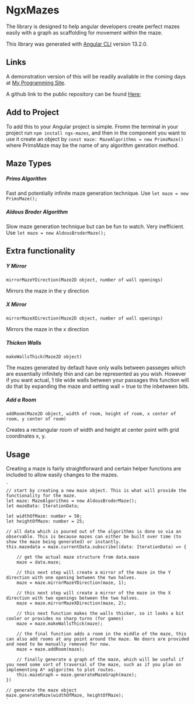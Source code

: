 # NgxMazes

The library is designed to help angular developers create perfect mazes easily with a graph as scaffolding for movement within the maze.

This library was generated with [Angular CLI](https://github.com/angular/angular-cli) version 13.2.0.

## Links

A demonstration version of this will be readily available in the coming days at [My Programming Site](https://physics.sweeto.co.uk/mazes/).

A github link to the public repository can be found [Here](https://github.com/Bogomip/ngx-mazes);

## Add to Project

To add this to your Angular project is simple. Fromn the terminal in your project run `npm install ngx-mazes`, and then in the component you want to use it create an object by `const maze: MazeAlgorithms = new PrimsMaze()` where PrimsMaze may be the name of any algorithm genration method. 

## Maze Types

##### Prims Algorithm
Fast and potentially infinite maze generation technique. Use `let maze = new PrimsMaze();`

##### Aldous Broder Algorithm
Slow maze generation technique but can be fun to watch. Very inefficient. Use `let maze = new AldousBroderMaze();`

## Extra functionality

##### Y Mirror 
`mirrorMazeYDirection(Maze2D object, number of wall openings)`

Mirrors the maze in the y direction

##### X Mirror 
`mirrorMazeXDirection(Maze2D object, number of wall openings)`

Mirrors the maze in the x direction

##### Thicken Walls
`makeWallsThick(Maze2D object)`

The mazes generated by default have only walls between passeges which are essentially infinitely thin and can be represented as you wish. However if you want actual, 1 tile wide walls between your passages this function will do that by expanding the maze and setting wall = true to the inbetween bits.

##### Add a Room
`addRoom(Maze2D object, width of room, height of room, x center of room, y center of room)`

Creates a rectangular room of width and height at center point with grid coordinates x, y.

## Usage

Creating a maze is fairly straightforward and certain helper functions are included to allow easily changes to the mazes.

    `
    // start by creating a new maze object. This is what will provide the functionality for the maze.
    let maze: MazeAlgorithms = new AldousBroderMaze();
    let mazeData: IterationData;

    let widthOfMaze: number = 50;
    let heightOfMaze: number = 25;

    // all data which is poured out of the algorithms is done so via an observable. This is because mazes can either be built over time (to show the maze being generated) or instantly.
    this.mazedata = maze.currentData.subscribe((data: IterationData) => {
        
        // get the actual maze structure from data.maze
        maze = data.maze;

        // this next step will create a mirror of the maze in the Y direction with one opening between the two halves.
        maze = maze.mirrorMazeYDirection(maze, 1);

        // this next step will create a mirror of the maze in the X direction with two openings between the two halves.
        maze = maze.mirrorMazeXDirection(maze, 2);

        // this next function makes the walls thicker, so it looks a bit cooler or provides no sharp turns (for games)
        maze = maze.makeWallsThick(maze);

        // the final function adds a room in the middle of the maze, this can also add rooms at any point around the maze. No doors are provided and need to be manually removed for now.
        maze = maze.addRoom(maze);

        // finally generate a graph of the maze, which will be useful if you need some sort of traversal of the maze, such as if you plan on implementing A* aqlgoritms to plot routes.
        this.mazeGraph = maze.generateMazeGraph(maze);
    })

    // generate the maze object
    maze.generateMaze(widthOfMaze, heightOfMaze);
    `
